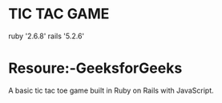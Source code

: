 # TIC TAC GAME 
 ruby '2.6.8'
 rails '5.2.6'
# Resoure:-GeeksforGeeks
 A basic tic tac toe game built in Ruby on Rails with JavaScript.


